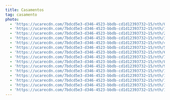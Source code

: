 ```yaml
---
title: Casamentos
tag: casamento
photo:
  - 'https://ucarecdn.com/7bdcd5e3-d346-4523-bbdb-cd1d12393732~15/nth/0/'
  - 'https://ucarecdn.com/7bdcd5e3-d346-4523-bbdb-cd1d12393732~15/nth/1/'
  - 'https://ucarecdn.com/7bdcd5e3-d346-4523-bbdb-cd1d12393732~15/nth/2/'
  - 'https://ucarecdn.com/7bdcd5e3-d346-4523-bbdb-cd1d12393732~15/nth/3/'
  - 'https://ucarecdn.com/7bdcd5e3-d346-4523-bbdb-cd1d12393732~15/nth/4/'
  - 'https://ucarecdn.com/7bdcd5e3-d346-4523-bbdb-cd1d12393732~15/nth/5/'
  - 'https://ucarecdn.com/7bdcd5e3-d346-4523-bbdb-cd1d12393732~15/nth/6/'
  - 'https://ucarecdn.com/7bdcd5e3-d346-4523-bbdb-cd1d12393732~15/nth/7/'
  - 'https://ucarecdn.com/7bdcd5e3-d346-4523-bbdb-cd1d12393732~15/nth/8/'
  - 'https://ucarecdn.com/7bdcd5e3-d346-4523-bbdb-cd1d12393732~15/nth/9/'
  - 'https://ucarecdn.com/7bdcd5e3-d346-4523-bbdb-cd1d12393732~15/nth/10/'
  - 'https://ucarecdn.com/7bdcd5e3-d346-4523-bbdb-cd1d12393732~15/nth/11/'
  - 'https://ucarecdn.com/7bdcd5e3-d346-4523-bbdb-cd1d12393732~15/nth/12/'
  - 'https://ucarecdn.com/7bdcd5e3-d346-4523-bbdb-cd1d12393732~15/nth/13/'
  - 'https://ucarecdn.com/7bdcd5e3-d346-4523-bbdb-cd1d12393732~15/nth/14/'
---
```


